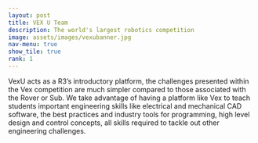 ```yaml
---
layout: post
title: VEX U Team
description: The world's largest robotics competition
image: assets/images/vexubanner.jpg
nav-menu: true
show_tile: true
rank: 1
---
```


VexU acts as a R3’s introductory platform, the challenges presented within the Vex competition are much simpler compared to those associated with the Rover or Sub. We take advantage of having a platform like Vex to teach students important engineering skills like electrical and mechanical CAD software, the best practices and industry tools for programming, high level design and control concepts, all skills required to tackle out other engineering challenges. 
